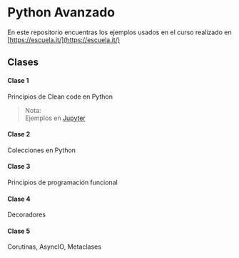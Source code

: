 # Python Avanzado
En este repositorio encuentras los ejemplos usados en el curso realizado en [https://escuela.it/](https://escuela.it/) 

## Clases
#### Clase 1
Principios de Clean code en Python
> Nota:  
> Ejemplos en [Jupyter](https://jupyter.org/)   

#### Clase 2
Colecciones en Python
#### Clase 3
Principios de programación funcional
#### Clase 4
Decoradores
#### Clase 5
Corutinas, AsyncIO, Metaclases
